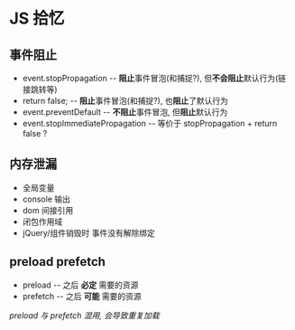 # JS 拾忆

## 事件阻止

- event.stopPropagation -- **阻止**事件冒泡(和捕捉?), 但**不会阻止**默认行为(链接跳转等)
- return false; -- **阻止**事件冒泡(和捕捉?), 也**阻止**了默认行为
- event.preventDefault -- **不阻止**事件冒泡, 但**阻止**默认行为
- event.stopImmediatePropagation -- 等价于 stopPropagation + return false ?

## 内存泄漏

- 全局变量
- console 输出
- dom 间接引用
- 闭包作用域
- jQuery/组件销毁时 事件没有解除绑定

## preload prefetch

- preload -- 之后 **必定** 需要的资源
- prefetch -- 之后 **可能** 需要的资源

*preload 与 prefetch 混用, 会导致重复加载*
